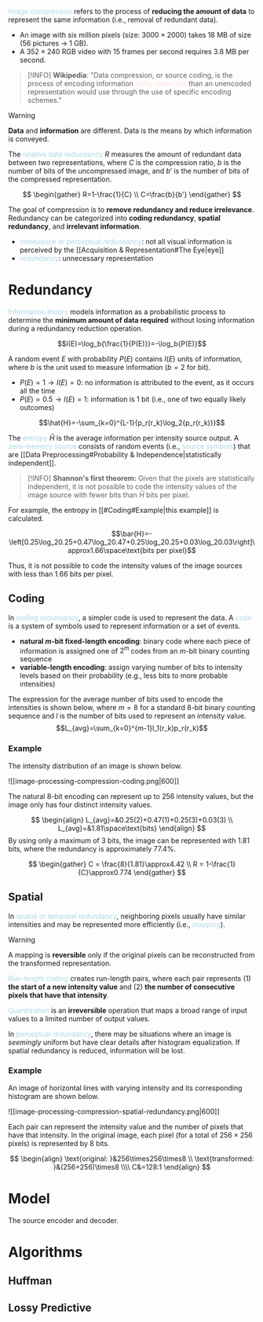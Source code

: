<span style = "color:lightblue">Image compression</span> refers to the process of **reducing the amount of data** to represent the same information (i.e., removal of redundant data).
- An image with six million pixels (size: $3000\times 2000$) takes 18 MB of size (56 pictures $\rightarrow$ 1 GB).
- A $352\times 240$ RGB video with 15 frames per second requires 3.8 MB per second.

> [!INFO]
> **Wikipedia**: "Data compression, or source coding, is the process of encoding information <span style = "color:mistyrose">using fewer bits</span> than an unencoded representation would use through the use of specific encoding schemes."

> [!WARNING]
> **Data** and **information** are different. Data is the means by which information is conveyed.

The <span style = "color:lightblue">relative data redundancy</span> $R$ measures the amount of redundant data between two representations, where $C$ is the compression ratio, $b$ is the number of bits of the uncompressed image, and $b'$ is the number of bits of the compressed representation.

$$
\begin{gather}
	R=1-\frac{1}{C} \\
	C=\frac{b}{b'}
\end{gather}
$$

The goal of compression is to **remove redundancy and reduce irrelevance**. Redundancy can be categorized into **coding redundancy**, **spatial redundancy**, and **irrelevant information**.
- <span style = "color:lightblue">irrelevance or perceptual redundancy</span>: not all visual information is perceived by the [[Acquisition & Representation#The Eye|eye]]
- <span style = "color:lightblue">redundancy</span>: unnecessary representation

# Redundancy
<span style = "color:lightblue">Information theory</span> models information as a probabilistic process to determine the **minimum amount of data required** without losing information during a redundancy reduction operation.

$$I(E)=\log_b{\frac{1}{P(E)}}=-\log_b{P(E)}$$

A random event $E$ with probability $P(E)$ contains $I(E)$ units of information, where $b$ is the unit used to measure information ($b=2$ for bit).
- $P(E)=1\rightarrow I(E)=0$: no information is attributed to the event, as it occurs all the time
- $P(E)=0.5\rightarrow I(E)=1$: information is $1$ bit (i.e., one of two equally likely outcomes)

$$\hat{H}=-\sum_{k=0}^{L-1}{p_r(r_k)\log_2{p_r(r_k)}}$$

The <span style = "color:lightblue">entropy</span> $\hat{H}$ is the average information per intensity source output. A <span style = "color:lightblue">zero-memory source</span> consists of random events (i.e., <span style = "color:lightblue">source symbols</span>) that are [[Data Preprocessing#Probability & Independence|statistically independent]].

> [!INFO]
> **Shannon's first theorem:** Given that the pixels are statistically independent, it is not possible to code the intensity values of the image source with fewer bits than $\bar{H}$ bits per pixel.

For example, the entropy in [[#Coding#Example|this example]] is calculated.

$$\bar{H}=-\left[0.25\log_20.25+0.47\log_20.47+0.25\log_20.25+0.03\log_20.03\right]\approx1.66\space\text{bits per pixel}$$

Thus, it is not possible to code the intensity values of the image sources with less than $1.66$ bits per pixel.

## Coding
In <span style = "color:lightblue">coding redundancy</span>, a simpler code is used to represent the data. A <span style = "color:lightblue">code</span> is a system of symbols used to represent information or a set of events.
- **natural $m$-bit fixed-length encoding**: binary code where each piece of information is assigned one of $2^m$ codes from an $m$-bit binary counting sequence
- **variable-length encoding**: assign varying number of bits to intensity levels based on their probability (e.g., less bits to more probable intensities)

The expression for the average number of bits used to encode the intensities is shown below, where $m=8$ for a standard $8$-bit binary counting sequence and $l$ is the number of bits used to represent an intensity value.
$$L_{avg}=\sum_{k=0}^{m-1}l_1(r_k)p_r(r_k)$$
### Example
The intensity distribution of an image is shown below.

![[image-processing-compression-coding.png|600]]

The natural $8$-bit encoding can represent up to $256$ intensity values, but the image only has four distinct intensity values.

$$
\begin{align}
L_{avg}=&0.25(2)+0.47(1)+0.25(3)+0.03(3) \\
L_{avg}=&1.81\space\text{bits}
\end{align}
$$
By using only a maximum of $3$ bits, the image can be represented with $1.81$ bits, where the redundancy is approximately $77.4\%$.

$$
\begin{gather}
	C = \frac{8}{1.81}\approx4.42 \\
	R = 1-\frac{1}{C}\approx0.774
\end{gather}
$$

## Spatial
In <span style = "color:lightblue">spatial or temporal redundancy</span>, neighboring pixels usually have similar intensities and may be represented more efficiently (i.e., <span style = "color:lightblue">mapping</span>).

> [!WARNING]
> A mapping is **reversible** only if the original pixels can be reconstructed from the transformed representation.

<span style = "color:lightblue">Run-length coding</span> creates run-length pairs, where each pair represents (1) **the start of a new intensity value** and (2) **the number of consecutive pixels that have that intensity**.

<span style = "color:lightblue">Quantization</span> is an **irreversible** operation that maps a broad range of input values to a limited number of output values.

In <span style = "color:lightblue">perceptual redundancy</span>, there may be situations where an image is *seemingly* uniform but have clear details after histogram equalization. If spatial redundancy is reduced, information will be lost.

### Example
An image of horizontal lines with varying intensity and its corresponding histogram are shown below.

![[image-processing-compression-spatial-redundancy.png|600]]

Each pair can represent the intensity value and the number of pixels that have that intensity. In the original image, each pixel (for a total of $256\times256$ pixels) is represented by $8$ bits.

$$
\begin{align}
	\text{original: }&256\times256\times8 \\
	\text{transformed: }&(256+256)\times8 \\\\
	C&=128:1
\end{align}
$$
# Model
The source encoder and decoder.

# Algorithms

## Huffman

## Lossy Predictive
